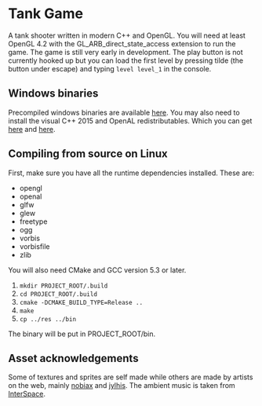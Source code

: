 # Tank Game
A tank shooter written in modern C++ and OpenGL. You will need at least OpenGL 4.2 with the GL_ARB_direct_state_access extension to run the game.
The game is still very early in development. The play button is not currently hooked up but you can load the first level by pressing tilde (the button under escape) and typing `level level_1` in the console.

## Windows binaries
Precompiled windows binaries are available [here](https://www.dropbox.com/s/aevhdaysm028ur9/tankgame_win32.zip?dl=1). You may also need to install the visual C++ 2015 and OpenAL redistributables. Which you can get [here](https://www.microsoft.com/en-us/download/details.aspx?id=48145) and [here](https://www.openal.org/downloads/oalinst.zip).

## Compiling from source on Linux
First, make sure you have all the runtime dependencies installed. These are:
* opengl
* openal
* glfw
* glew
* freetype
* ogg
* vorbis
* vorbisfile
* zlib

You will also need CMake and GCC version 5.3 or later.

1. `mkdir PROJECT_ROOT/.build`
2. `cd PROJECT_ROOT/.build`
3. `cmake -DCMAKE_BUILD_TYPE=Release ..`
4. `make`
5. `cp ../res ../bin`

The binary will be put in PROJECT_ROOT/bin.

## Asset acknowledgements
Some of textures and sprites are self made while others are made by artists on the web, mainly [nobiax](http://nobiax.deviantart.com/) and [jylhis](http://jylhis.deviantart.com/). The ambient music is taken from [InterSpace](http://99sounds.org/interspace).

